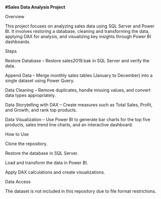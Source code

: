 **#Sales Data Analysis Project**

Overview

This project focuses on analyzing sales data using SQL Server and Power BI. It involves restoring a database, cleaning and transforming the data, applying DAX for analysis, and visualizing key insights through Power BI dashboards.

Steps

Restore Database – Restore sales2019.bak in SQL Server and verify the data.

Append Data – Merge monthly sales tables (January to December) into a single dataset using Power Query.

Data Cleaning – Remove duplicates, handle missing values, and convert data types appropriately.

Data Storytelling with DAX – Create measures such as Total Sales, Profit, and Growth, and rank top products.

Data Visualization – Use Power BI to generate bar charts for the top five products, sales trend line charts, and an interactive dashboard.

How to Use

Clone the repository.

Restore the database in SQL Server.

Load and transform the data in Power BI.

Apply DAX calculations and create visualizations.

Data Access

The dataset is not included in this repository due to file format restrictions.
